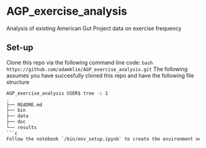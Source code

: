# AGP_exercise_analysis
Analysis of existing American Gut Project data on exercise frequency

## Set-up
Clone this repo via the following command line code:
```bash https://github.com/adamklie/AGP_exercise_analysis.git```
The following assumes you have succesfully cloned this repo and have the following file structure
```bash
AGP_exercise_analysis USER$ tree -L 1
.
├── README.md
├── bin
├── data
├── doc
└── results
```c
Follow the notebook `/bin/env_setup.ipynb` to create the environment necessary to complete this analysis
